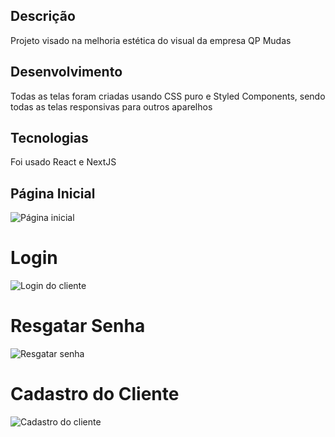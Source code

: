 ## Descrição
Projeto visado na melhoria estética do visual da empresa QP Mudas

## Desenvolvimento
Todas as telas foram criadas usando CSS puro e Styled Components, sendo todas as telas responsivas para outros aparelhos

## Tecnologias
Foi usado React e NextJS

## Página Inicial
![Página inicial](https://github.com/user-attachments/assets/90fb015b-aab5-4dde-9c28-200975cd432b)

# Login
![Login do cliente](https://github.com/user-attachments/assets/9f31fd9a-7b6e-4a43-a9b8-c119fbf30115)

# Resgatar Senha
![Resgatar senha](https://github.com/user-attachments/assets/5a8d1005-2b86-45d8-becb-e6f75f4979a8)

# Cadastro do Cliente
![Cadastro do cliente](https://github.com/user-attachments/assets/12582629-8c3d-437e-91a0-9bfdbc9a0aeb)
